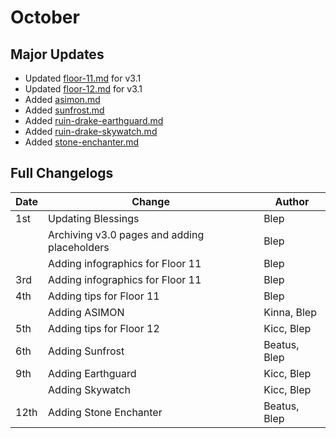 # October

## Major Updates

* Updated [floor-11.md](../../floors/spire/floor-11.md "mention") for v3.1
* Updated [floor-12.md](../../floors/spire/floor-12.md "mention") for v3.1
* Added [asimon.md](../../monsters/elites/asimon.md "mention")
* Added [sunfrost.md](../../monsters/eremites/sunfrost.md "mention")
* Added [ruin-drake-earthguard.md](../../monsters/ruin-constructs/ruin-drake-earthguard.md "mention")
* Added [ruin-drake-skywatch.md](../../monsters/ruin-constructs/ruin-drake-skywatch.md "mention")
* Added [stone-enchanter.md](../../monsters/eremites/stone-enchanter.md "mention")

## Full Changelogs

| Date | Change                                       | Author       |
| ---- | -------------------------------------------- | ------------ |
| 1st  | Updating Blessings                           | Blep         |
|      | Archiving v3.0 pages and adding placeholders | Blep         |
|      | Adding infographics for Floor 11             | Blep         |
| 3rd  | Adding infographics for Floor 11             | Blep         |
| 4th  | Adding tips for Floor 11                     | Blep         |
|      | Adding ASIMON                                | Kinna, Blep  |
| 5th  | Adding tips for Floor 12                     | Kicc, Blep   |
| 6th  | Adding Sunfrost                              | Beatus, Blep |
| 9th  | Adding Earthguard                            | Kicc, Blep   |
|      | Adding Skywatch                              | Kicc, Blep   |
| 12th | Adding Stone Enchanter                       | Beatus, Blep |

